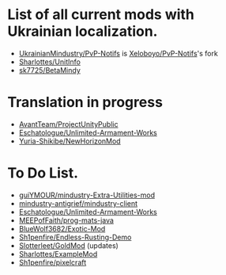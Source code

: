 # List of all current mods with Ukrainian localization.
* [UkrainianMindustry/PvP-Notifs](https://github.com/UkrainianMindustry/PvP-Notifs) is [Xeloboyo/PvP-Notifs](https://github.com/Xeloboyo/PvP-Notifs)'s fork
* [Sharlottes/UnitInfo](https://github.com/Sharlottes/UnitInfo)
* [sk7725/BetaMindy](https://github.com/sk7725/BetaMindy)


# Translation in progress
* [AvantTeam/ProjectUnityPublic](https://github.com/AvantTeam/ProjectUnityPublic)
* [Eschatologue/Unlimited-Armament-Works](Eschatologue/Unlimited-Armament-Works)
* [Yuria-Shikibe/NewHorizonMod](https://github.com/Yuria-Shikibe/NewHorizonMod)


# To Do List.
* [guiYMOUR/mindustry-Extra-Utilities-mod](https://github.com/guiYMOUR/mindustry-Extra-Utilities-mod)
* [mindustry-antigrief/mindustry-client](https://github.com/mindustry-antigrief/mindustry-client)
* [Eschatologue/Unlimited-Armament-Works](https://github.com/Eschatologue/Unlimited-Armament-Works)
* [MEEPofFaith/prog-mats-java](https://github.com/MEEPofFaith/prog-mats-java)<br>
* [BlueWolf3682/Exotic-Mod](https://github.com/BlueWolf3682/Exotic-Mod)
* [Sh1penfire/Endless-Rusting-Demo](https://github.com/Sh1penfire/Endless-Rusting-Demo)
* [Slotterleet/GoldMod](https://github.com/Slotterleet/GoldMod) (updates)
* [Sharlottes/ExampleMod](https://github.com/Sharlottes/ExampleMod)
* [Sh1penfire/pixelcraft](https://github.com/Sh1penfire/pixelcraft)
